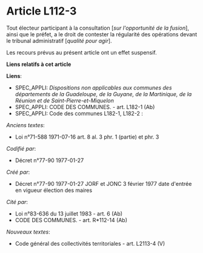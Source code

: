# Article L112-3

Tout électeur participant à la consultation [*sur l'opportunité de la fusion*], ainsi que le préfet, a le droit de contester
la régularité des opérations devant le tribunal administratif [*qualité pour agir*]. 

Les recours prévus au présent article ont un effet suspensif.

**Liens relatifs à cet article**

**Liens**:

  - SPEC_APPLI: *Dispositions non applicables aux communes des départements de la Guadeloupe, de la Guyane, de la Martinique, de la Réunion et de Saint-Pierre-et-Miquelon*
  - SPEC_APPLI: CODE DES COMMUNES. - art. L182-1 (Ab)
  - SPEC_APPLI: Code des communes L182-1, L182-2 :

_Anciens textes_:

  - Loi n°71-588 1971-07-16 art. 8 al. 3 phr. 1 (partie) et phr. 3

_Codifié par_:

  - Décret n°77-90 1977-01-27

_Créé par_:

  - Décret n°77-90 1977-01-27 JORF et JONC 3 février 1977 date d'entrée en vigueur élection des maires

_Cité par_:

  - Loi n°83-636 du 13 juillet 1983 - art. 6 (Ab)
  - CODE DES COMMUNES. - art. R*112-14 (Ab)

_Nouveaux textes_:

  - Code général des collectivités territoriales - art. L2113-4 (V)

